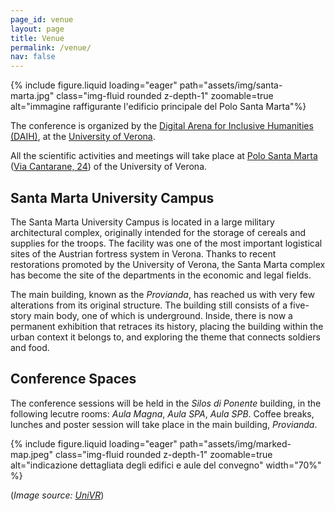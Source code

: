 ```yaml
---
page_id: venue
layout: page
title: Venue
permalink: /venue/
nav: false
---
```


{% include figure.liquid loading="eager" path="assets/img/santa-marta.jpg" class="img-fluid rounded z-depth-1" zoomable=true alt="immagine raffigurante l'edificio principale del Polo Santa Marta"%}

The conference is organized by the [Digital Arena for Inclusive Humanities (DAIH)](https://www.daih.eu), at the [University of Verona](https://www.univr.it).

All the scientific activities and meetings will take place at [Polo Santa Marta](https://www.univr.it/it/santa-marta) ([Via Cantarane, 24](https://www.openstreetmap.org/directions?from=&to=45.438518%2C11.011468)) of the University of Verona.

## Santa Marta University Campus
The Santa Marta University Campus is located in a large military architectural complex, originally intended for the storage of cereals and supplies for the troops.
The facility was one of the most important logistical sites of the Austrian fortress system in Verona.
Thanks to recent restorations promoted by the University of Verona, the Santa Marta complex has become the site of the departments in the economic and legal fields.

The main building, known as the *Provianda*, has reached us with very few alterations from its original structure. The building still consists of a five-story main body, one of which is underground. Inside, there is now a permanent exhibition that retraces its history, placing the building within the urban context it belongs to, and exploring the theme that connects soldiers and food. 


## Conference Spaces

The conference sessions will be held in the *Silos di Ponente* building, in the following lecutre rooms:  *Aula Magna*, *Aula SPA*, *Aula SPB*. Coffee breaks, lunches and poster session will take place in the main building, *Provianda*.

{% include figure.liquid loading="eager" path="assets/img/marked-map.jpeg" class="img-fluid rounded z-depth-1" zoomable=true alt="indicazione dettagliata degli edifici e aule del convegno" width="70%" %}




(*Image source: [UniVR](https://www.univr.it/documents/20142/0/attuale.jpg/32e4184c-74a6-68f2-4870-b8a49c55f060?t=1627035311073)*)